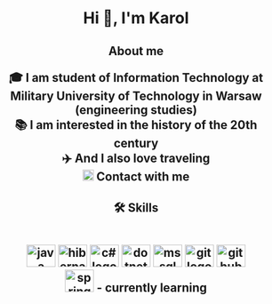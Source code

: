 <h1 align ="center">
Hi 👋, I'm Karol
</h1>

<h2 align ="center">
  <p><b> About me </b> </p>

🎓 I am student of Information Technology at Military University of Technology in Warsaw (engineering studies) </br>
📚 I am interested in the history of the 20th century </br>
✈️ And I also love traveling </br>
<img src="https://cdn.worldvectorlogo.com/logos/linkedin-icon-2.svg" height="20" width="20" alt="linkedin logo"/> Contact with me <br>

</h2>



<h2 align ="center">
<p><b>🛠️ Skills </b></p> <br>

<img src="https://cdn.worldvectorlogo.com/logos/java.svg" height="40" width="52" alt="java logo"/>
<img src="https://cdn.worldvectorlogo.com/logos/hibernate.svg" height="40" width="52" alt="hibernate logo"/>
<img src="https://cdn.worldvectorlogo.com/logos/c--4.svg" height="40" width="52" alt="c# logo"/>
<img src="https://cdn.worldvectorlogo.com/logos/dotnet.svg" height="40" width="52" alt="dotnetcore logo"/>
<img src="https://cdn.worldvectorlogo.com/logos/microsoft-sql-server-1.svg" height="40" width="52" alt="ms sql server logo"/>
<img src="https://cdn.jsdelivr.net/gh/devicons/devicon/icons/git/git-original.svg" height="40" width="52" alt="git logo"/>
<img src="https://cdn.worldvectorlogo.com/logos/github-icon-1.svg" height="40" width="52" alt="github logo"/> </br>
<img src="https://cdn.worldvectorlogo.com/logos/spring-3.svg" height="40" width="52" alt="spring logo"/> - currently learning </br> 

</h2>







<!--
**karolchoron/karolchoron** is a ✨ _special_ ✨ repository because its `README.md` (this file) appears on your GitHub profile.

Here are some ideas to get you started:

- 🔭 I’m currently working on ...
- 🌱 I’m currently learning ...
- 👯 I’m looking to collaborate on ...
- 🤔 I’m looking for help with ...
- 💬 Ask me about ...
- 📫 How to reach me: ...
- 😄 Pronouns: ...
- ⚡ Fun fact: ...
-->

